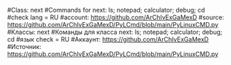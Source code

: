 #Class: next
#Commands for next: ls; notepad; calculator; debug; cd
#check lang = RU 
#account: https://github.com/ArChIvExGaMexD
#source: https://github.com/ArChIvExGaMexD/PyLCmd/blob/main/PyLinuxCMD.py
#Классы: next
#Команды для класса next: ls; notepad; calculator; debug; cd
#язык check = RU 
#Аккаунт: https://github.com/ArChIvExGaMexD
#Источник: https://github.com/ArChIvExGaMexD/PyLCmd/blob/main/PyLinuxCMD.py
